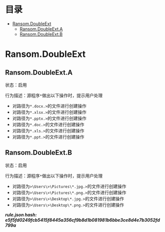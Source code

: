 



目录
==

* [Ransom.DoubleExt](#ransomdoubleext)
	* [Ransom.DoubleExt.A](#ransomdoubleexta)
	* [Ransom.DoubleExt.B](#ransomdoubleextb)

# Ransom.DoubleExt

## Ransom.DoubleExt.A
  
状态：启用

行为描述：源程序`*`做出以下操作时，提示用户处理
- 对路径为`*.docx.>`的文件进行创建操作
- 对路径为`*.xlsx.>`的文件进行创建操作
- 对路径为`*.pptx.>`的文件进行创建操作
- 对路径为`*.doc.>`的文件进行创建操作
- 对路径为`*.xls.>`的文件进行创建操作
- 对路径为`*.ppt.>`的文件进行创建操作

## Ransom.DoubleExt.B
  
状态：启用

行为描述：源程序`*`做出以下操作时，提示用户处理
- 对路径为`>\Users\>\Pictures\*.jpg.>`的文件进行创建操作
- 对路径为`>\Users\>\Pictures\*.png.>`的文件进行创建操作
- 对路径为`>\Users\>\Desktop\*.jpg.>`的文件进行创建操作
- 对路径为`>\Users\>\Desktop\*.png.>`的文件进行创建操作
  
***rule.json hash: e5f5fd0249fcb5415f8445a356cf9b8d1b081981b6bbe3ce8d4e7b3052fd799a***